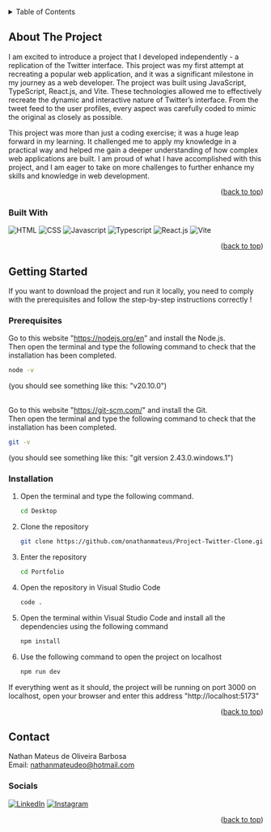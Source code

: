 <!-- Improved compatibility of back to top link -->
<a name="top"></a>

<!-- TABLE OF CONTENTS -->
<details>
  <summary>Table of Contents</summary>
  <ol>
    <li>
      <a href="#about-the-project">About The Project</a>
      <ul>
        <li><a href="#built-with">Built With</a></li>
      </ul>
    </li>
    <li>
      <a href="#getting-started">Getting Started</a>
      <ul>
        <li><a href="#prerequisites">Prerequisites</a></li>
        <li><a href="#installation">Installation</a></li>
      </ul>
    </li>
    <li><a href="#contact">Contact</a></li>
  </ol>
</details>

<!-- ABOUT THE PROJECT -->
## About The Project

I am excited to introduce a project that I developed independently - a replication of the Twitter interface. This project was my first attempt at recreating a popular web application, and it was a significant milestone in my journey as a web developer. The project was built using JavaScript, TypeScript, React.js, and Vite. These technologies allowed me to effectively recreate the dynamic and interactive nature of Twitter’s interface. From the tweet feed to the user profiles, every aspect was carefully coded to mimic the original as closely as possible.

This project was more than just a coding exercise; it was a huge leap forward in my learning. It challenged me to apply my knowledge in a practical way and helped me gain a deeper understanding of how complex web applications are built. I am proud of what I have accomplished with this project, and I am eager to take on more challenges to further enhance my skills and knowledge in web development.

<p align="right">(<a href="#top">back to top</a>)</p>

### Built With

![HTML](https://img.shields.io/badge/HTML5-E34F26?style=for-the-badge&logo=html5&logoColor=white) ![CSS](https://img.shields.io/badge/CSS3-1572B6?style=for-the-badge&logo=css3&logoColor=white) ![Javascript](https://img.shields.io/badge/JavaScript-323330?style=for-the-badge&logo=javascript&logoColor=F7DF1E) ![Typescript](https://img.shields.io/badge/TypeScript-007ACC?style=for-the-badge&logo=typescript&logoColor=white) ![React.js](https://img.shields.io/badge/React-20232A?style=for-the-badge&logo=react&logoColor=61DAFB) ![Vite](https://img.shields.io/badge/Vite-B73BFE?style=for-the-badge&logo=vite&logoColor=FFD62E)

<p align="right">(<a href="#top">back to top</a>)</p>

<!-- GETTING STARTED -->
## Getting Started

If you want to download the project and run it locally, you need to comply with the prerequisites and follow the step-by-step instructions correctly !

### Prerequisites

Go to this website "https://nodejs.org/en" and install the Node.js. <br> Then open the terminal and type the following command to check that the installation has been completed.
  ```sh
  node -v
  ```
(you should see something like this: "v20.10.0") <br> <br> 

Go to this website "https://git-scm.com/" and install the Git. <br> Then open the terminal and type the following command to check that the installation has been completed.
  ```sh
  git -v
  ```
(you should see something like this: "git version 2.43.0.windows.1")

### Installation

1. Open the terminal and type the following command.
    ```sh
    cd Desktop
    ```	
2. Clone the repository 
    ```sh	
    git clone https://github.com/onathanmateus/Project-Twitter-Clone.git
    ```
3. Enter the repository
    ```sh	
    cd Portfolio
    ```
4. Open the repository in Visual Studio Code
    ```sh	
    code .
    ```
5. Open the terminal within Visual Studio Code and install all the dependencies using the following command
    ```sh	
    npm install
    ```
6. Use the following command to open the project on localhost
    ```sh	
    npm run dev 
    ```
If everything went as it should, the project will be running on port 3000 on localhost, open your browser and enter this address "http://localhost:5173"

<p align="right">(<a href="#top">back to top</a>)</p>

<!-- CONTACT -->
## Contact

Nathan Mateus de Oliveira Barbosa <br>
Email: nathanmateudeo@hotmail.com

### Socials

[![LinkedIn](https://img.shields.io/badge/LinkedIn-0077B5?style=for-the-badge&logo=linkedin&logoColor=white)](https://linkedin.com/in/onathanmateus) [![Instagram](https://img.shields.io/badge/Instagram-E4405F?style=for-the-badge&logo=instagram&logoColor=white)](https://instagram.com/onathanmateus)

<p align="right">(<a href="#top">back to top</a>)</p>
